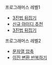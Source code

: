 프로그래머스 레벨1

- [3진법 뒤집기](https://school.programmers.co.kr/learn/courses/30/lessons/68935)
- [신규 아이디 추천](https://school.programmers.co.kr/learn/courses/30/lessons/72410)
- [3진법 뒤집기](https://school.programmers.co.kr/learn/courses/30/lessons/68935)

프로그래머스 레벨2
- [문자열 압축](https://school.programmers.co.kr/tryouts/71854/challenges)
- [이진 변환 반복하기](https://school.programmers.co.kr/learn/courses/30/lessons/70129)
